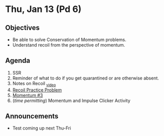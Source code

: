 Thu, Jan 13 (Pd 6)
=================== 
  
Objectives  
------------  
- Be able to solve Conservation of Momentum problems.
- Understand recoil from the perspective of momentum.
  
Agenda    
---------    

1. SSR
2. Reminder of what to do if you get quarantined or are otherwise absent.
3. Notes on Recoil <sub>[video](https://avon.schoology.com/course/5138386979/materials/gp/5527007782)</sub>
4. [Recoil Practice Problem](https://avon.schoology.com/page/5553837203)
5. [Momentum #3](https://avon.schoology.com/course/5138386979/materials/gp/5558329073)
6. (*time permitting*) Momentum and Impulse Clicker Activity

Announcements 
 -------------  
- Test coming up next Thu-Fri



[ptop]: https://avoncsc-my.sharepoint.com/:x:/g/personal/zjrohrbach_avon-schools_org/ERhuKfM6FuZAu7ceF1RrcTMBOxKzjRD5kdb5vncOwACRwg?e=W4jjF8
[pasmt]: https://avon.schoology.com/course/5138386979/materials/gp/5526865983
[pvid]: https://avon.schoology.com/course/5138386979/materials/gp/5526830072
<!--stackedit_data:
eyJoaXN0b3J5IjpbMTU5MDAzOTE4OCwtMTgwNjIxMDc1NiwtMT
Q3ODQ4ODY3NCwtMTUwNjc1NDA5MywxMzQ3MDc1MjM2LC0yMDMw
MzkwODE2LC0xOTU2NTA3NTA3LDE5MzY1MDczMTUsMjA5MjE4NT
g5MSw2OTUzNzMwMjIsMTk4NDg2MTk0NiwxNzQ2NDc4NDk0LDkw
ODgxNDIxLC01ODE4MDkxNjUsMjA3ODAxNzI1NCwtMTE0OTkwND
MwOCwtOTU5NzE2MzY0LC0xNzU1OTc5OTkxLC0xNjA3MzE3MTY3
LC0xODYzMTcyOTc5XX0=
-->